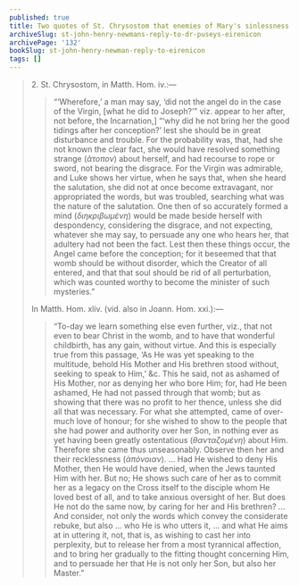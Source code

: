 ```yaml
---
published: true
title: Two quotes of St. Chrysostom that enemies of Mary's sinlessness incorrectly use against her
archiveSlug: st-john-henry-newmans-reply-to-dr-puseys-eirenicon
archivePage: '132'
bookSlug: st-john-henry-newman-reply-to-eirenicon
tags: []
---
```


> 2\. St. Chrysostom, in Matth. Hom. iv.:—
>
>> “‘Wherefore,’ a man may say, ‘did not the angel do in the case of the Virgin, [what he did to Joseph?’” viz. appear to her after, not before, the Incarnation,] “‘why did he not bring her the good tidings after her conception?’ lest she should be in great disturbance and trouble. For the probability was, that, had she not known the clear fact, she would have resolved something strange (*ᾶτοπον*) about herself, and had recourse to rope or sword, not bearing the disgrace. For the Virgin was admirable, and Luke shows her virtue, when he says that, when she heard the salutation, she did not at once become extravagant, nor appropriated the words, but was troubled, searching what was the nature of the salutation. One then of so accurately formed a mind (*διηκριβωμένη*) would be made beside herself with despondency, considering the disgrace, and not expecting, whatever she may say, to persuade any one who hears her, that adultery had not been the fact. Lest then these things occur, the Angel came before the conception; for it beseemed that that womb should be without disorder, which the Creator of all entered, and that that soul should be rid of all perturbation, which was counted worthy to become the minister of such mysteries.”
>
> In Matth. Hom. xliv. (vid. also in Joann. Hom. xxi.):—
>
>> “To-day we learn something else even further, viz., that not even to bear Christ in the womb, and to have that wonderful childbirth, has any gain, without virtue. And this is especially true from this passage, ‘As He was yet speaking to the multitude, behold His Mother and His brethren stood without, seeking to speak to Him,’ &c. This he said, not as ashamed of His Mother, nor as denying her who bore Him; for, had He been ashamed, He had not passed through that womb; but as showing that there was no profit to her thence, unless she did all that was necessary. For what she attempted, came of over-much love of honour; for she wished to show to the people that she had power and authority over her Son, in nothing ever as yet having been greatly ostentatious (*θανταζομένη*) about Him. Therefore she came thus unseasonably. Observe then her and their recklessness (*ὰπόνοιαν*). ... Had He wished to deny His Mother, then He would have denied, when the Jews taunted Him with her. But no; He shows such care of her as to commit her as a legacy on the Cross itself to the disciple whom He loved best of all, and to take anxious oversight of her. But does He not do the same now, by caring for her and His brethren? ... And consider, not only the words which convey the considerate rebuke, but also ... who He is who utters it, ... and what He aims at in uttering it, not, that is, as wishing to cast her into perplexity, but to release her from a most tyrannical affection, and to bring her gradually to the fitting thought concerning Him, and to persuade her that He is not only her Son, but also her Master.”
